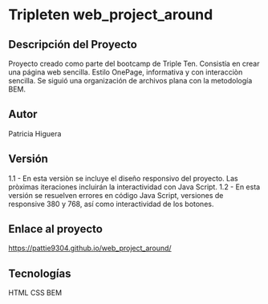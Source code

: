 # Tripleten web_project_around
## Descripción del Proyecto
Proyecto creado como parte del bootcamp de Triple Ten. Consistía en crear una página web sencilla. Estilo OnePage, informativa y con interacciòn sencilla. Se siguió una organización de archivos plana con la metodología BEM.

## Autor
Patricia Higuera

## Versión
1.1 - En esta versiòn se incluye el diseño responsivo del proyecto. Las pròximas iteraciones incluirán la interactividad con Java Script.
1.2 - En esta versión se resuelven errores en código Java Script, versiones de responsive 380 y 768, así como interactividad de los botones.

## Enlace al proyecto
https://pattie9304.github.io/web_project_around/

## Tecnologías
HTML
CSS
BEM
